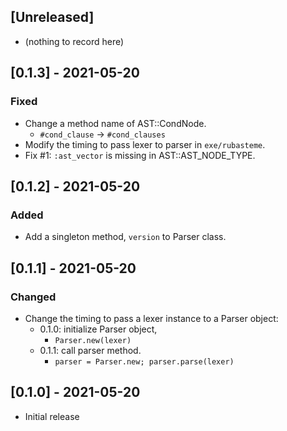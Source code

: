 ## [Unreleased]
- (nothing to record here)

## [0.1.3] - 2021-05-20
### Fixed
- Change a method name of AST::CondNode.
  - `#cond_clause` -> `#cond_clauses`
- Modify the timing to pass lexer to parser in `exe/rubasteme`.
- Fix #1: `:ast_vector` is missing in AST::AST_NODE_TYPE.

## [0.1.2] - 2021-05-20
### Added
- Add a singleton method, `version` to Parser class.

## [0.1.1] - 2021-05-20
### Changed
- Change the timing to pass a lexer instance to a Parser object:
  - 0.1.0: initialize Parser object,
    - `Parser.new(lexer)`
  - 0.1.1: call parser method.
    - `parser = Parser.new; parser.parse(lexer)`

## [0.1.0] - 2021-05-20
- Initial release
